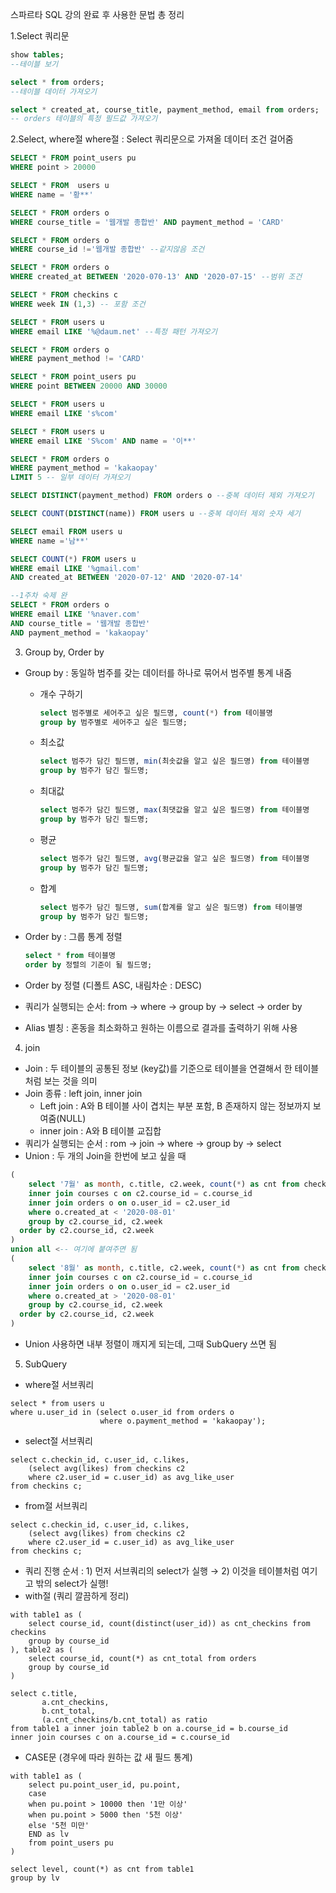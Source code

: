 스파르타 SQL 강의 완료 후 사용한 문법 총 정리

1.Select 쿼리문
```sql
show tables;
--테이블 보기

select * from orders;
--테이블 데이터 가져오기

select * created_at, course_title, payment_method, email from orders;
-- orders 테이블의 특정 필드값 가져오기
```

2.Select, where절
where절 : Select 쿼리문으로 가져올 데이터 조건 걸어줌
```sql
SELECT * FROM point_users pu 
WHERE point > 20000

SELECT * FROM  users u
WHERE name = '황**'

SELECT * FROM orders o
WHERE course_title = '웹개발 종합반' AND payment_method = 'CARD'

SELECT * FROM orders o 
WHERE course_id !='웹개발 종합반' --같지않음 조건

SELECT * FROM orders o
WHERE created_at BETWEEN '2020-070-13' AND '2020-07-15' --범위 조건

SELECT * FROM checkins c 
WHERE week IN (1,3) -- 포함 조건

SELECT * FROM users u 
WHERE email LIKE '%@daum.net' --특정 패턴 가져오기

SELECT * FROM orders o
WHERE payment_method != 'CARD'

SELECT * FROM point_users pu 
WHERE point BETWEEN 20000 AND 30000

SELECT * FROM users u
WHERE email LIKE 's%com'

SELECT * FROM users u 
WHERE email LIKE 'S%com' AND name = '이**'

SELECT * FROM orders o 
WHERE payment_method = 'kakaopay'
LIMIT 5 -- 일부 데이터 가져오기

SELECT DISTINCT(payment_method) FROM orders o --중복 데이터 제외 가져오기

SELECT COUNT(DISTINCT(name)) FROM users u --중복 데이터 제외 숫자 세기

SELECT email FROM users u 
WHERE name ='남**'

SELECT COUNT(*) FROM users u 
WHERE email LIKE '%gmail.com'
AND created_at BETWEEN '2020-07-12' AND '2020-07-14'

--1주차 숙제 완
SELECT * FROM orders o
WHERE email LIKE '%naver.com'
AND course_title = '웹개발 종합반'
AND payment_method = 'kakaopay'
```

3. Group by, Order by
- Group by : 동일하 범주를 갖는 데이터를 하나로 묶어서 범주별 통계 내줌
    - 개수 구하기
        
        ```sql
        select 범주별로 세어주고 싶은 필드명, count(*) from 테이블명
        group by 범주별로 세어주고 싶은 필드명;
        ```
        
    - 최소값
        
        ```sql
        select 범주가 담긴 필드명, min(최솟값을 알고 싶은 필드명) from 테이블명
        group by 범주가 담긴 필드명;
        ```
        
    - 최대값
        
        ```sql
        select 범주가 담긴 필드명, max(최댓값을 알고 싶은 필드명) from 테이블명
        group by 범주가 담긴 필드명;
        ```
        
    - 평균
        
        ```sql
        select 범주가 담긴 필드명, avg(평균값을 알고 싶은 필드명) from 테이블명
        group by 범주가 담긴 필드명;
        ```
        
    - 합계
        
        ```sql
        select 범주가 담긴 필드명, sum(합계를 알고 싶은 필드명) from 테이블명
        group by 범주가 담긴 필드명;
        ```
        
- Order by : 그룹 통계 정렬
    
    ```sql
    select * from 테이블명
    order by 정렬의 기준이 될 필드명;
    ```
    
- Order by 정렬 (디폴트 ASC, 내림차순 : DESC)
- 쿼리가 실행되는 순서: from → where → group by → select → order by
- Alias 별칭 : 혼동을 최소화하고 원하는 이름으로 결과를 출력하기 위해 사용


4. join

- Join : 두 테이블의 공통된 정보 (key값)를 기준으로 테이블을 연결해서 한 테이블처럼 보는 것을 의미
- Join 종류 : left join, inner join
    - Left join : A와 B 테이블 사이 겹치는 부분 포함, B 존재하지 않는 정보까지 보여줌(NULL)
    - inner join : A와 B 테이블 교집합
- 쿼리가 실행되는 순서 : rom → join → where → group by → select
- Union : 두 개의 Join을 한번에 보고 싶을 때

```sql
(
	select '7월' as month, c.title, c2.week, count(*) as cnt from checkins c2
	inner join courses c on c2.course_id = c.course_id
	inner join orders o on o.user_id = c2.user_id
	where o.created_at < '2020-08-01'
	group by c2.course_id, c2.week
  order by c2.course_id, c2.week
)
union all <-- 여기에 붙여주면 됨
(
	select '8월' as month, c.title, c2.week, count(*) as cnt from checkins c2
	inner join courses c on c2.course_id = c.course_id
	inner join orders o on o.user_id = c2.user_id
	where o.created_at > '2020-08-01'
	group by c2.course_id, c2.week
  order by c2.course_id, c2.week
)
```

- Union 사용하면 내부 정렬이 깨지게 되는데, 그때 SubQuery 쓰면 됨

5. SubQuery
- where절 서브쿼리
```
select * from users u
where u.user_id in (select o.user_id from orders o 
					where o.payment_method = 'kakaopay');
```
- select절 서브쿼리
```
select c.checkin_id, c.user_id, c.likes, 
	(select avg(likes) from checkins c2
	where c2.user_id = c.user_id) as avg_like_user
from checkins c;

```
- from절 서브쿼리
```
select c.checkin_id, c.user_id, c.likes, 
	(select avg(likes) from checkins c2
	where c2.user_id = c.user_id) as avg_like_user
from checkins c;

```

- 쿼리 진행 순서 : 1) 먼저 서브쿼리의 select가 실행  → 2) 이것을 테이블처럼 여기고 밖의 select가 실행!
- with절 (쿼리 깔끔하게 정리)
```
with table1 as (
	select course_id, count(distinct(user_id)) as cnt_checkins from checkins
	group by course_id
), table2 as (
	select course_id, count(*) as cnt_total from orders
	group by course_id
)

select c.title,
       a.cnt_checkins,
       b.cnt_total,
       (a.cnt_checkins/b.cnt_total) as ratio
from table1 a inner join table2 b on a.course_id = b.course_id
inner join courses c on a.course_id = c.course_id
```
- CASE문 (경우에 따라 원하는 값 새 필드 통계)
```
with table1 as (
	select pu.point_user_id, pu.point,
	case 
	when pu.point > 10000 then '1만 이상'
	when pu.point > 5000 then '5천 이상'
	else '5천 미만'
	END as lv
	from point_users pu
)

select level, count(*) as cnt from table1
group by lv
```
